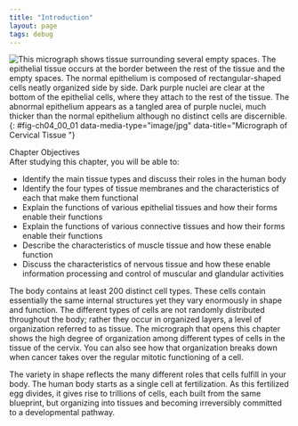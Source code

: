```yaml
---
title: "Introduction"
layout: page
tags: debug
---
```


<?cnx.eoc class="summary" title="Chapter Review"?>
<?cnx.eoc class="interactive-exercise" title="Interactive Link Questions"?>
<?cnx.eoc class="multiple-choice" title="Review Questions" ?>
<?cnx.eoc class="free-response" title="Critical Thinking Questions"?>
<?cnx.eoc class=&#8221;references&#8221; title=&#8221;References&#8221;?>
![This micrograph shows tissue surrounding several empty spaces. The epithelial tissue occurs at the border between the rest of the tissue and the empty spaces. The normal epithelium is composed of rectangular-shaped cells neatly organized side by side. Dark purple nuclei are clear at the bottom of the epithelial cells, where they attach to the rest of the tissue. The abnormal epithelium appears as a tangled area of purple nuclei, much thicker than the normal epithelium although no distinct cells are discernible.](../resources/400_Micrograph_of_Cervical_Tissue_updated.jpg "This figure is a view of the regular architecture of normal tissue contrasted with the irregular arrangement of cancerous cells. (credit: &#x201C;Haymanj&#x201D;/Wikimedia Commons)"){: #fig-ch04_00_01 data-media-type="image/jpg" data-title="Micrograph of Cervical Tissue "}

<div data-type="note" id="eip-746" class="chapter-objectives" markdown="1">
<div data-type="title">
Chapter Objectives
</div>
After studying this chapter, you will be able to:

* Identify the main tissue types and discuss their roles in the human
  body
* Identify the four types of tissue membranes and the characteristics of
  each that make them functional
* Explain the functions of various epithelial tissues and how their
  forms enable their functions
* Explain the functions of various connective tissues and how their
  forms enable their functions
* Describe the characteristics of muscle tissue and how these enable
  function
* Discuss the characteristics of nervous tissue and how these enable
  information processing and control of muscular and glandular
  activities

</div>
The body contains at least 200 distinct cell types. These cells contain
essentially the same internal structures yet they vary enormously in
shape and function. The different types of cells are not randomly
distributed throughout the body; rather they occur in organized layers,
a level of organization referred to as tissue. The micrograph that opens
this chapter shows the high degree of organization among different types
of cells in the tissue of the cervix. You can also see how that
organization breaks down when cancer takes over the regular mitotic
functioning of a cell.

The variety in shape reflects the many different roles that cells
fulfill in your body. The human body starts as a single cell at
fertilization. As this fertilized egg divides, it gives rise to
trillions of cells, each built from the same blueprint, but organizing
into tissues and becoming irreversibly committed to a developmental
pathway.


